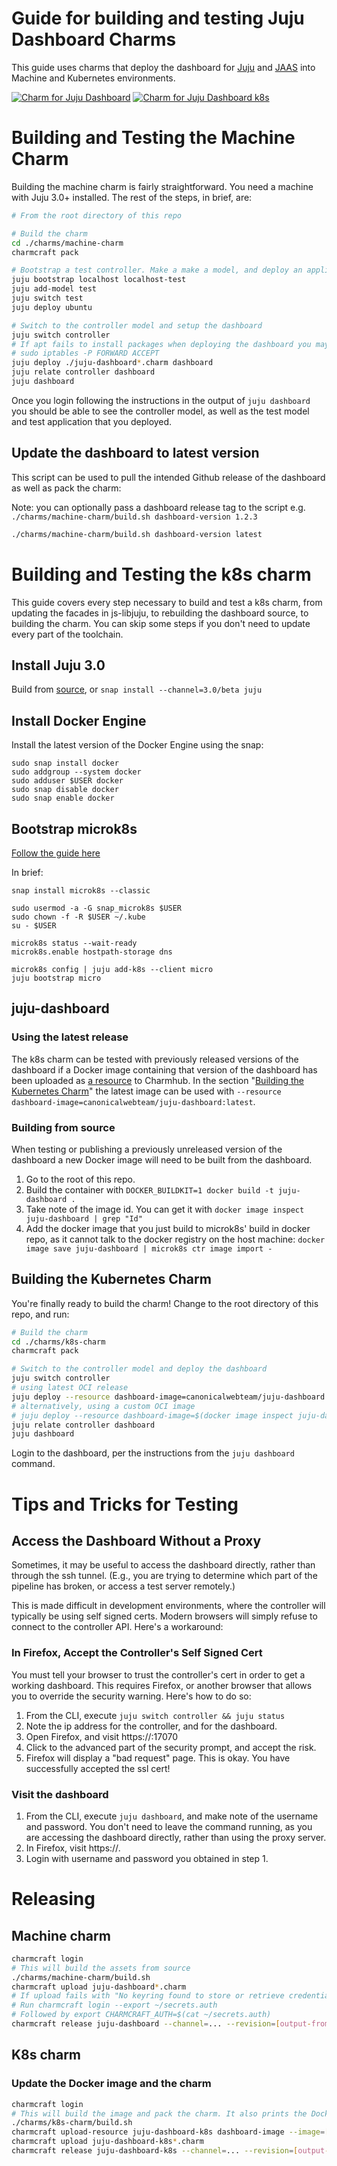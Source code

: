 # Guide for building and testing Juju Dashboard Charms

This guide uses charms that deploy the dashboard for [Juju](https://juju.is) and [JAAS](https://jaas.ai) into Machine and Kubernetes environments.

[![Charm for Juju Dashboard
](https://charmhub.io/juju-dashboard/badge.svg)](https://charmhub.io/juju-dashboard)
[![Charm for Juju Dashboard k8s](https://charmhub.io/juju-dashboard-k8s/badge.svg)](https://charmhub.io/juju-dashboard-k8s)

# Building and Testing the Machine Charm

Building the machine charm is fairly straightforward. You need a machine with Juju 3.0+ installed. The rest of the steps, in brief, are:

```sh
# From the root directory of this repo

# Build the charm
cd ./charms/machine-charm
charmcraft pack

# Bootstrap a test controller. Make a make a model, and deploy an application, so that the dashboard has things to show.
juju bootstrap localhost localhost-test
juju add-model test
juju switch test
juju deploy ubuntu

# Switch to the controller model and setup the dashboard
juju switch controller
# If apt fails to install packages when deploying the dashboard you may need to run the following:
# sudo iptables -P FORWARD ACCEPT
juju deploy ./juju-dashboard*.charm dashboard
juju relate controller dashboard
juju dashboard
```

Once you login following the instructions in the output of `juju dashboard` you should be able to see the controller model, as well as the test model and test application that you deployed.

## Update the dashboard to latest version

This script can be used to pull the intended Github release of the dashboard as well as pack the charm:

Note: you can optionally pass a dashboard release tag to the script e.g. `./charms/machine-charm/build.sh dashboard-version 1.2.3`

```sh
./charms/machine-charm/build.sh dashboard-version latest
```

# Building and Testing the k8s charm

This guide covers every step necessary to build and test a k8s charm, from updating the facades in js-libjuju, to rebuilding the dashboard source, to building the charm. You can skip some steps if you don't need to update every part of the toolchain.

## Install Juju 3.0

Build from [source](https://github.com/juju/juju), or `snap install --channel=3.0/beta juju`

## Install Docker Engine

Install the latest version of the Docker Engine using the snap:

```ssh
sudo snap install docker
sudo addgroup --system docker
sudo adduser $USER docker
sudo snap disable docker
sudo snap enable docker
```

## Bootstrap microk8s

[Follow the guide here](https://juju.is/docs/olm/microk8s)

In brief:

```
snap install microk8s --classic

sudo usermod -a -G snap_microk8s $USER
sudo chown -f -R $USER ~/.kube
su - $USER

microk8s status --wait-ready
microk8s.enable hostpath-storage dns

microk8s config | juju add-k8s --client micro
juju bootstrap micro
```

## juju-dashboard

### Using the latest release

The k8s charm can be tested with previously released versions of the dashboard if a Docker image containing that version of the dashboard has been uploaded as [a resource](https://charmhub.io/juju-dashboard-k8s/resources/dashboard-image) to Charmhub. In the section "[Building the Kubernetes Charm](#building-the-kubernetes-charm)" the latest image can be used with `--resource dashboard-image=canonicalwebteam/juju-dashboard:latest`.

### Building from source

When testing or publishing a previously unreleased version of the dashboard a new Docker image will need to be built from the dashboard.

1. Go to the root of this repo.
2. Build the container with `DOCKER_BUILDKIT=1 docker build -t juju-dashboard .`
3. Take note of the image id. You can get it with `docker image inspect juju-dashboard | grep "Id"`
4. Add the docker image that you just build to microk8s' build in docker repo, as it cannot talk to the docker registry on the host machine: `docker image save juju-dashboard | microk8s ctr image import -`

## Building the Kubernetes Charm

You're finally ready to build the charm! Change to the root directory of this repo, and run:

```sh
# Build the charm
cd ./charms/k8s-charm
charmcraft pack

# Switch to the controller model and deploy the dashboard
juju switch controller
# using latest OCI release
juju deploy --resource dashboard-image=canonicalwebteam/juju-dashboard:latest ./juju-dashboard*.charm dashboard
# alternatively, using a custom OCI image
# juju deploy --resource dashboard-image=$(docker image inspect juju-dashboard --format "{{.ID}}") ./juju-dashboard*.charm dashboard
juju relate controller dashboard
juju dashboard
```

Login to the dashboard, per the instructions from the `juju dashboard` command.

# Tips and Tricks for Testing

## Access the Dashboard Without a Proxy

Sometimes, it may be useful to access the dashboard directly, rather than through the ssh tunnel. (E.g., you are trying to determine which part of the pipeline has broken, or access a test server remotely.)

This is made difficult in development environments, where the controller will typically be using self signed certs. Modern browsers will simply refuse to connect to the controller API. Here's a workaround:

### In Firefox, Accept the Controller's Self Signed Cert

You must tell your browser to trust the controller's cert in order to get a working dashboard. This requires Firefox, or another browser that allows you to override the security warning. Here's how to do so:

1. From the CLI, execute `juju switch controller && juju status`
2. Note the ip address for the controller, and for the dashboard.
3. Open Firefox, and visit https://<controller ip>:17070
4. Click to the advanced part of the security prompt, and accept the risk.
5. Firefox will display a "bad request" page. This is okay. You have successfully accepted the ssl cert!

### Visit the dashboard

1. From the CLI, execute `juju dashboard`, and make note of the username and password. You don't need to leave the command running, as you are accessing the dashboard directly, rather than using the proxy server.
2. In Firefox, visit https://<dashboard ip>.
3. Login with username and password you obtained in step 1.

# Releasing

## Machine charm

```sh
charmcraft login
# This will build the assets from source
./charms/machine-charm/build.sh
charmcraft upload juju-dashboard*.charm
# If upload fails with "No keyring found to store or retrieve credentials from."
# Run charmcraft login --export ~/secrets.auth
# Followed by export CHARMCRAFT_AUTH=$(cat ~/secrets.auth)
charmcraft release juju-dashboard --channel=... --revision=[output-from-upload]
```

## K8s charm

### Update the Docker image and the charm

```sh
charmcraft login
# This will build the image and pack the charm. It also prints the Docker image ID.
./charms/k8s-charm/build.sh
charmcraft upload-resource juju-dashboard-k8s dashboard-image --image=[image-id]
charmcraft upload juju-dashboard-k8s*.charm
charmcraft release juju-dashboard-k8s --channel=... --revision=[output-from-upload] --resource=dashboard-image:[resource-revision-number]
```
